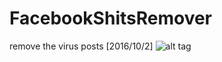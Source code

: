 # FacebookShitsRemover
remove the virus posts [2016/10/2]
![alt tag](https://raw.githubusercontent.com/MichaelNoobstyle/FacebookShitsRemover/image.png)
